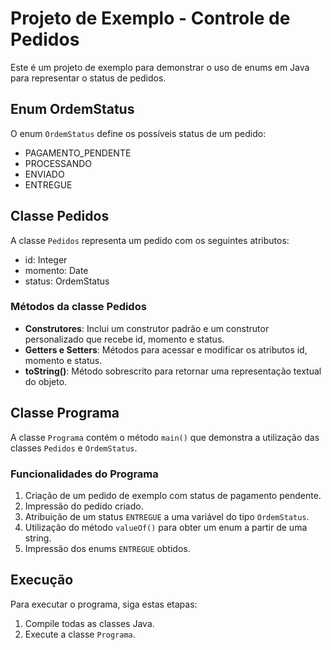 # Projeto de Exemplo - Controle de Pedidos

Este é um projeto de exemplo para demonstrar o uso de enums em Java para representar o status de pedidos.

## Enum OrdemStatus

O enum `OrdemStatus` define os possíveis status de um pedido:
- PAGAMENTO_PENDENTE
- PROCESSANDO
- ENVIADO
- ENTREGUE

## Classe Pedidos

A classe `Pedidos` representa um pedido com os seguintes atributos:
- id: Integer
- momento: Date
- status: OrdemStatus

### Métodos da classe Pedidos

- **Construtores**: Inclui um construtor padrão e um construtor personalizado que recebe id, momento e status.
- **Getters e Setters**: Métodos para acessar e modificar os atributos id, momento e status.
- **toString()**: Método sobrescrito para retornar uma representação textual do objeto.

## Classe Programa

A classe `Programa` contém o método `main()` que demonstra a utilização das classes `Pedidos` e `OrdemStatus`.

### Funcionalidades do Programa

1. Criação de um pedido de exemplo com status de pagamento pendente.
2. Impressão do pedido criado.
3. Atribuição de um status `ENTREGUE` a uma variável do tipo `OrdemStatus`.
4. Utilização do método `valueOf()` para obter um enum a partir de uma string.
5. Impressão dos enums `ENTREGUE` obtidos.

## Execução

Para executar o programa, siga estas etapas:
1. Compile todas as classes Java.
2. Execute a classe `Programa`.


